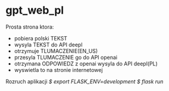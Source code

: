 # gpt_web_pl

Prosta strona ktora:
  - pobiera polski TEKST
  - wysyla TEKST do API deepl 
  - otrzymuje TLUMACZENIE(EN_US)
  - przesyla TLUMACZENIE go do API openai
  - otrzymana ODPOWIEDZ z openai wysyla do API deepl(PL)
  - wyswietla to na stronie internetowej

Rozruch aplikacji
_$ export FLASK_ENV=development
$ flask run_
